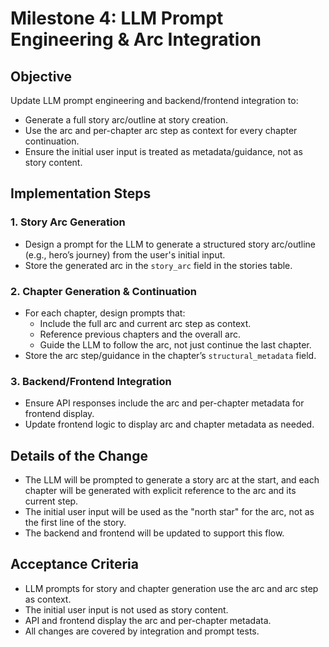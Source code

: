 # Milestone 4: LLM Prompt Engineering & Arc Integration

## Objective
Update LLM prompt engineering and backend/frontend integration to:
- Generate a full story arc/outline at story creation.
- Use the arc and per-chapter arc step as context for every chapter continuation.
- Ensure the initial user input is treated as metadata/guidance, not as story content.

## Implementation Steps

### 1. Story Arc Generation
- Design a prompt for the LLM to generate a structured story arc/outline (e.g., hero’s journey) from the user's initial input.
- Store the generated arc in the `story_arc` field in the stories table.

### 2. Chapter Generation & Continuation
- For each chapter, design prompts that:
  - Include the full arc and current arc step as context.
  - Reference previous chapters and the overall arc.
  - Guide the LLM to follow the arc, not just continue the last chapter.
- Store the arc step/guidance in the chapter’s `structural_metadata` field.

### 3. Backend/Frontend Integration
- Ensure API responses include the arc and per-chapter metadata for frontend display.
- Update frontend logic to display arc and chapter metadata as needed.

## Details of the Change

- The LLM will be prompted to generate a story arc at the start, and each chapter will be generated with explicit reference to the arc and its current step.
- The initial user input will be used as the "north star" for the arc, not as the first line of the story.
- The backend and frontend will be updated to support this flow.

## Acceptance Criteria

- LLM prompts for story and chapter generation use the arc and arc step as context.
- The initial user input is not used as story content.
- API and frontend display the arc and per-chapter metadata.
- All changes are covered by integration and prompt tests.